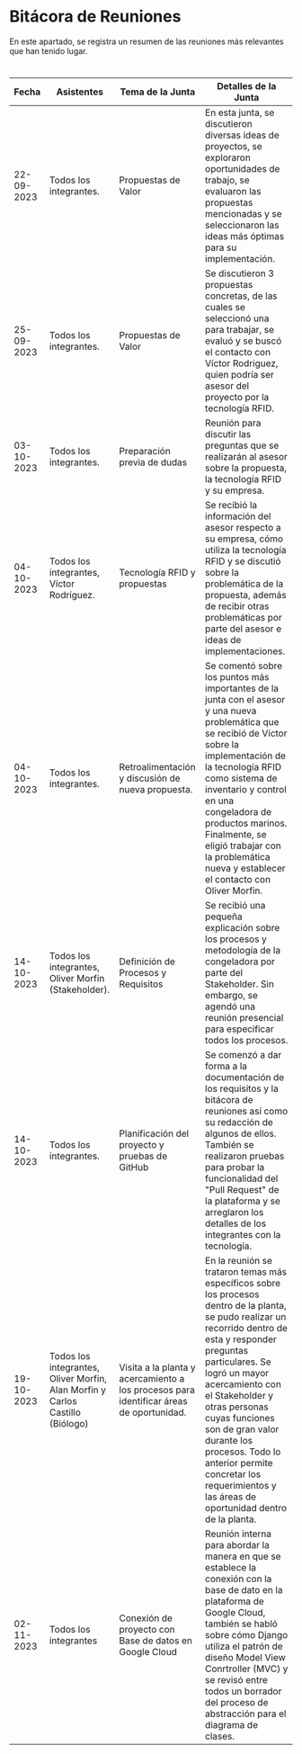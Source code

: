 # Bitácora de Reuniones

En este apartado, se registra un resumen de las reuniones más relevantes que han tenido lugar.

#
| Fecha       | Asistentes               | Tema de la Junta                   | Detalles de la Junta                 |
|-------------|--------------------------|-------------------------------------|-------------------------------------|
| 22-09-2023 | Todos los integrantes.  | Propuestas de Valor           | En esta junta, se discutieron diversas ideas de proyectos, se exploraron oportunidades de trabajo, se evaluaron las propuestas mencionadas y se seleccionaron las ideas más óptimas para su implementación.               |
| 25-09-2023 | Todos los integrantes.  | Propuestas de Valor        |Se discutieron 3 propuestas concretas, de las cuales se seleccionó una para trabajar, se evaluó y se buscó el contacto con Víctor Rodriguez, quien podría ser asesor del proyecto por la tecnología RFID.|
| 03-10-2023 | Todos los integrantes.  | Preparación previa de dudas|Reunión para discutir las preguntas que se realizarán al asesor sobre la propuesta, la tecnología RFID y su empresa.|
| 04-10-2023 | Todos los integrantes, Víctor Rodríguez.  | Tecnología RFID y propuestas|Se recibió la información del asesor respecto a su empresa, cómo utiliza la tecnología RFID y se discutió sobre la problemática de la propuesta, además de recibir otras problemáticas por parte del asesor e ideas de implementaciones.|
| 04-10-2023 |Todos los integrantes. |Retroalimentación y discusión de nueva propuesta. |Se comentó sobre los puntos más importantes de la junta con el asesor y una nueva problemática que se recibió de Víctor sobre la implementación de la tecnología RFID como sistema de inventario y control en una congeladora de productos marinos. Finalmente, se eligió trabajar con la problemática nueva y establecer el contacto con Oliver Morfin.|
| 14-10-2023 | Todos los integrantes, Oliver Morfin (Stakeholder).  | Definición de Procesos y Requisitos  |Se recibió una pequeña explicación sobre los procesos y metodología de la congeladora por parte del Stakeholder. Sin embargo, se agendó una reunión presencial para especificar todos los procesos.|
| 14-10-2023 | Todos los integrantes.| Planificación del proyecto y pruebas de GitHub |Se comenzó a dar forma a la documentación de los requisitos y la bitácora de reuniones así como su redacción de algunos de ellos. También se realizaron pruebas para probar la funcionalidad del "Pull Request" de la plataforma y se arreglaron los detalles de los integrantes con la tecnología.|
| 19-10-2023 | Todos los integrantes, Oliver Morfin, Alan Morfin y Carlos Castillo (Biólogo) | Visita a la planta y acercamiento a los procesos para identificar áreas de oportunidad. | En la reunión se trataron temas más específicos sobre los procesos dentro de la planta, se pudo realizar un recorrido dentro de esta y responder preguntas particulares. Se logró un mayor acercamiento con el Stakeholder y otras personas cuyas funciones son de gran valor durante los procesos. Todo lo anterior permite concretar los requerimientos y las áreas de oportunidad dentro de la planta.|
| 02-11-2023 | Todos los integrantes | Conexión de proyecto con Base de datos en Google Cloud | Reunión interna para abordar la manera en que se establece la conexión con la base de dato en la plataforma de Google Cloud, también se habló sobre cómo Django utiliza el patrón de diseño Model View Conrtroller (MVC) y se revisó entre todos un borrador del proceso de abstracción para el diagrama de clases. |
